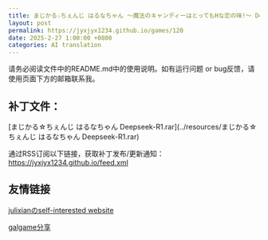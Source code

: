 ```yaml
---
title: まじかる☆ちぇんじ はるなちゃん ～魔法のキャンディーはとってもHな恋の味!～ Deepseek-R1 机翻补丁
layout: post
permalink: https://jyxjyx1234.github.io/games/120
date: 2025-2-27 1:00:00 +0800
categories: AI translation
---
```



请务必阅读文件中的README.md中的使用说明。如有运行问题 or bug反馈，请使用页面下方的邮箱联系我。



## 补丁文件：

[まじかる☆ちぇんじ はるなちゃん Deepseek-R1.rar](../resources/まじかる☆ちぇんじ はるなちゃん Deepseek-R1.rar)

 

通过RSS订阅以下链接，获取补丁发布/更新通知：https://jyxjyx1234.github.io/feed.xml

## 友情链接

[julixianのself-interested website](https://julixian-siw.worldsystem.top/) 

[galgame分享](https://t.me/galgpt)